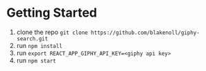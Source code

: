 # Getting Started

1. clone the repo `git clone https://github.com/blakenoll/giphy-search.git`
2. run `npm install`
3. run `export REACT_APP_GIPHY_API_KEY=<giphy api key>`
4. run `npm start`
